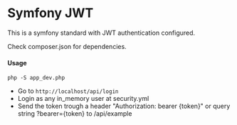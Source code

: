 Symfony JWT
========================

This is a symfony standard with JWT authentication configured.

Check composer.json for dependencies.

#### Usage

```
php -S app_dev.php
```

* Go to ```http://localhost/api/login```
* Login as any in_memory user at security.yml
* Send the token trough a header "Authorization: bearer {token}" or query string ?bearer={token} to /api/example